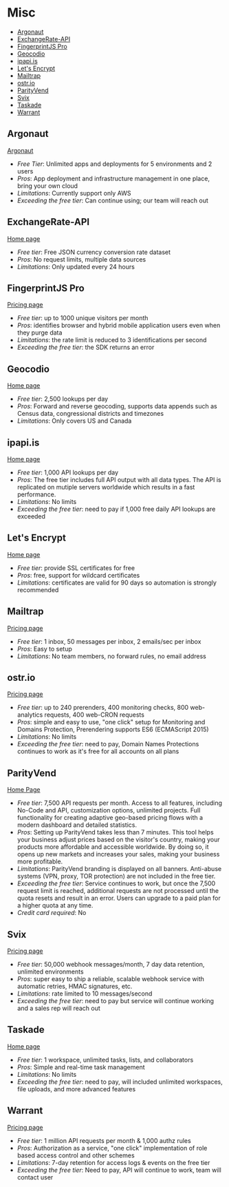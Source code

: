# Misc

<!-- TOC depthFrom:2 -->

- [Argonaut](#argonaut)
- [ExchangeRate-API](#exchangerate-api)
- [FingerprintJS Pro](#fingerprintjs-pro)
- [Geocodio](#geocodio)
- [ipapi.is](#ipapiis)
- [Let's Encrypt](#lets-encrypt)
- [Mailtrap](#mailtrap)
- [ostr.io](#ostrio)
- [ParityVend](#parityvend)
- [Svix](#svix)
- [Taskade](#taskade)
- [Warrant](#warrant)

<!-- /TOC -->

## Argonaut

[Argonaut](https://argonaut.dev/?utm_source=stack-on-a-budget&utm_medium=rsrc)

* *Free Tier*: Unlimited apps and deployments for 5 environments and 2 users
* *Pros*: App deployment and infrastructure management in one place, bring your own cloud
* *Limitations*: Currently support only AWS
* *Exceeding the free tier*: Can continue using; our team will reach out

## ExchangeRate-API

[Home page](https://www.exchangerate-api.com)

* *Free tier*: Free JSON currency conversion rate dataset
* *Pros*: No request limits, multiple data sources
* *Limitations*: Only updated every 24 hours

## FingerprintJS Pro

[Pricing page](https://fingerprintjs.com/pricing/)

* *Free tier*: up to 1000 unique visitors per month
* *Pros*: identifies browser and hybrid mobile application users even when they purge data
* *Limitations*: the rate limit is reduced to 3 identifications per second
* *Exceeding the free tier*: the SDK returns an error

## Geocodio

[Home page](https://www.geocod.io)

* *Free tier*: 2,500 lookups per day
* *Pros*: Forward and reverse geocoding, supports data appends such as Census data, congressional districts and timezones
* *Limitations*: Only covers US and Canada

## ipapi.is

[Home page](https://ipapi.is/)

* *Free tier*: 1,000 API lookups per day
* *Pros*: The free tier includes full API output with all data types. The API is replicated on mutiple servers worldwide which results in a fast performance.
* *Limitations*: No limits
* *Exceeding the free tier*: need to pay if 1,000 free daily API lookups are exceeded

## Let's Encrypt

[Home page](https://letsencrypt.org/)

* *Free tier*: provide SSL certificates for free
* *Pros*: free, support for wildcard certificates
* *Limitations*: certificates are valid for 90 days so automation is strongly recommended

## Mailtrap

[Pricing page](https://mailtrap.io/pricing)

* *Free tier*: 1 inbox, 50 messages per inbox, 2 emails/sec per inbox
* *Pros*: Easy to setup
* *Limitations*: No team members, no forward rules, no email address

## ostr.io

[Pricing page](https://ostr.io/info/pricing)

* *Free tier*: up to 240 prerenders, 400 monitoring checks, 800 web-analytics requests, 400 web-CRON requests
* *Pros*: simple and easy to use, "one click" setup for Monitoring and Domains Protection, Prerendering supports ES6 (ECMAScript 2015)
* *Limitations*: No limits
* *Exceeding the free tier*: need to pay, Domain Names Protections continues to work as it's free for all accounts on all plans

## ParityVend

[Home Page](https://www.ambeteco.com/ParityVend/)

- *Free tier*: 7,500 API requests per month. Access to all features, including No-Code and API, customization options, unlimited projects. Full functionality for creating adaptive geo-based pricing flows with a modern dashboard and detailed statistics.
- *Pros*: Setting up ParityVend takes less than 7 minutes. This tool helps your business adjust prices based on the visitor's country, making your products more affordable and accessible worldwide. By doing so, it opens up new markets and increases your sales, making your business more profitable. 
- *Limitations*: ParityVend branding is displayed on all banners. Anti-abuse systems (VPN, proxy, TOR protection) are not included in the free tier.
- *Exceeding the free tier*: Service continues to work, but once the 7,500 request limit is reached, additional requests are not processed until the quota resets and result in an error. Users can upgrade to a paid plan for a higher quota at any time.
- *Credit card required*: No

## Svix

[Pricing page](https://www.svix.com/pricing/)

* *Free tier*: 50,000 webhook messages/month, 7 day data retention, unlimited environments
* *Pros*: super easy to ship a reliable, scalable webhook service with automatic retries, HMAC signatures, etc.
* *Limitations*: rate limited to 10 messages/second
* *Exceeding the free tier*: need to pay but service will continue working and a sales rep will reach out

## Taskade

[Home page](https://taskade.com)

* *Free tier*: 1 workspace, unlimited tasks, lists, and collaborators
* *Pros*: Simple and real-time task management
* *Limitations*: No limits
* *Exceeding the free tier*: need to pay, will included unlimited workspaces, file uploads, and more advanced features

## Warrant

[Pricing page](https://warrant.dev/pricing)

* *Free tier*: 1 million API requests per month & 1,000 authz rules
* *Pros*: Authorization as a service, "one click" implementation of role based access control and other schemes
* *Limitations*: 7-day retention for access logs & events on the free tier
* *Exceeding the free tier*: Need to pay, API will continue to work, team will contact user
